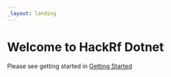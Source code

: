 ```yaml
---
_layout: landing
---
```


# Welcome to HackRf Dotnet
Please see getting started in [Getting Started](/HackRFDotnet/HackRFDotnetDocs/getting-started.html)
